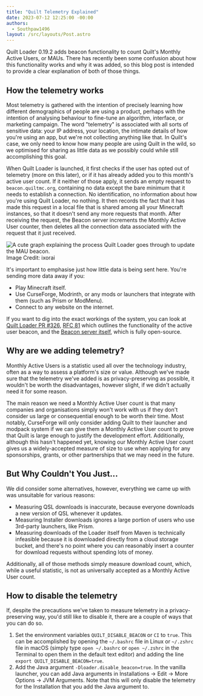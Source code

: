 ```yaml
---
title: "Quilt Telemetry Explained"
date: 2023-07-12 12:25:00 -00:00
authors:
  - Southpaw1496
layout: /src/layouts/Post.astro
---
```

Quilt Loader 0.19.2 adds beacon functionality to count Quilt's Monthly Active Users, or MAUs. There has recently been some confusion about how this functionality works and why it was added, so this blog post is intended to provide a clear explanation of both of those things.

<!-- MORE -->

## How the telemetry works
Most telemetry is gathered with the intention of precisely learning how different demographics of people are using a product, perhaps with the intention of analysing behaviour to fine-tune an algorithm, interface, or marketing campaign. The word "telemetry" is associated with all sorts of sensitive data: your IP address, your location, the intimate details of how you're using an app, but we're not collecting anything like that. In Quilt's case, we only need to know how many people are using Quilt in the wild, so we optimised for sharing as little data as we possibly could while still accomplishing this goal.

When Quilt Loader is launched, it first checks if the user has opted out of telemetry (more on this later), or if it has already added you to this month's active user count. If it neither of those apply, it sends an empty request to `beacon.quiltmc.org`, containing no data except the bare minimum that it needs to establish a connection. No identification, no information about how you're using Quilt Loader, no nothing. It then records the fact that it has made this request in a local file that is shared among all your Minecraft instances, so that it doesn't send any more requests that month. After receiving the request, the Beacon server increments the Monthly Active User counter, then deletes all the connection data associated with the request that it just received.

![A cute graph explaining the process Quilt Loader goes through to update the MAU beacon.](/assets/img/writing/blog/2023-06-26-mau-beacon/beacon-update-process.png)
Image Credit: ixorai

It's important to emphasise just how little data is being sent here. You're sending more data away if you:
- Play Minecraft itself.
- Use CurseForge, Modrinth, or any mods or launchers that integrate with them (such as Prism or ModMenu).
- Connect to any website on the internet.

If you want to dig into the exact workings of the system, you can look at [Quilt Loader PR #326](https://github.com/QuiltMC/quilt-loader/pull/326), [RFC 81](https://github.com/QuiltMC/rfcs/blob/main/specification/0081-active-user-beacon.md) which outlines the functionality of the active user beacon, and the [Beacon server itself](https://github.com/QuiltMC/beacon.quiltmc.org), which is fully open-source.

## Why are we adding telemetry?
Monthly Active Users is a statistic used all over the technology industry, often as a way to assess a platform's size or value. Although we've made sure that the telemetry we've added is as privacy-preserving as possible, it wouldn't be worth the disadvantages, however slight, if we didn't actually need it for some reason.

The main reason we need a Monthly Active User count is that many companies and organisations simply won't work with us if they don't consider us large or consequential enough to be worth their time. Most notably, CurseForge will only consider adding Quilt to their launcher and modpack system if we can give them a Monthly Active User count to prove that Quilt is large enough to justify the development effort. Additionally, although this hasn't happened yet, knowing our Monthly Active User count gives us a widely-accepted measure of size to use when applying for any sponsorships, grants, or other partnerships that we may need in the future.

## But Why Couldn't You Just...
We did consider some alternatives, however, everything we came up with was unsuitable for various reasons:
- Measuring QSL downloads is inaccurate, because everyone downloads a new version of QSL whenever it updates.
- Measuring Installer downloads ignores a large portion of users who use 3rd-party launchers, like Prism.
- Measuring downloads of the Loader itself from Maven is technically infeasible because it is downloaded directly from a cloud storage bucket, and there's no point where you can reasonably insert a counter for download requests without spending lots of money.

Additionally, all of those methods simply measure download count, which, while a useful statistic, is not as universally accepted as a Monthly Active User count.

## How to disable the telemetry
If, despite the precautions we've taken to measure telemetry in a privacy-preserving way, you'd still like to disable it, there are a couple of ways that you can do so.
1. Set the environment variables `QUILT_DISABLE_BEACON` or `CI` to `true`. This can be accomplished by opening the `~/.bashrc` file in Linux or `~/.zshrc` file in macOS (simply type `open ~/.bashrc` or `open ~/.zshrc` in the Terminal to open them in the default text editor) and adding the line `export QUILT_DISABLE_BEACON=true`.
2. Add the Java argument `-Dloader.disable_beacon=true`. In the vanilla launcher, you can add Java arguments in Installations -> Edit -> More Options -> JVM Arguments. Note that this will only disable the telemetry for the Installation that you add the Java argument to.